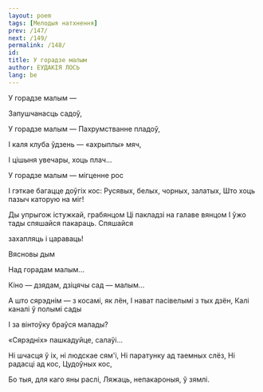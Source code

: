```yaml
---
layout: poem
tags: [Мелодыя натхнення]
prev: /147/
next: /149/
permalink: /148/
id: 
title: У горадзе малым
author: ЕУДАКІЯ ЛОСЬ
lang: be
---
```



 
У горадзе малым  —

Запушчанасць садоў,

У горадзе малым — Пахрумстванне пладоў,

I каля клуба ўдзень — «ахрыплы» мяч,

I цішыня увечары, хоць плач...

У горадзе малым — мігценне рос

I гэткае багацце доўгіх кос: Русявых, белых, чорных, залатых, Што хоць пазыч каторую на міг!

Ды упрыгож істужкай, грабянцом Ці пакладзі на галаве вянцом I ўжо тады спяшайся пакараць. Спяшайся

захапляць і цараваць!

Вясновы дым

Над горадам малым...

Кіно — дзядам, дзіцячы сад — малым...

А што сярэднім — з косамі, як лён, I нават пасівелымі з тых дзён, Калі каналі ў полымі сады

I за вінтоўку браўся малады?

«Сярэдніх» пашкадуйце, салаўі...

Hi шчасця ў іх, ні людскае сям'і, Hi паратунку ад таемных слёз, Hi радасці ад кос, Цудоўных кос,

Бо тыя, для каго яны раслі, Ляжаць, непакароныя, ў зямлі.
